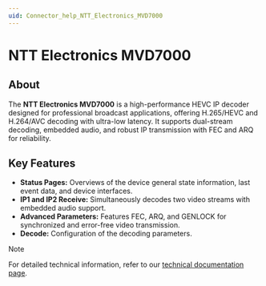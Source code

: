 ```yaml
---
uid: Connector_help_NTT_Electronics_MVD7000
---
```


# NTT Electronics MVD7000

## About

The **NTT Electronics MVD7000** is a high-performance HEVC IP decoder designed for professional broadcast applications, offering H.265/HEVC and H.264/AVC decoding with ultra-low latency.
It supports dual-stream decoding, embedded audio, and robust IP transmission with FEC and ARQ for reliability.

## Key Features

- **Status Pages:** Overviews of the device general state information, last event data, and device interfaces.
- **IP1 and IP2 Receive:** Simultaneously decodes two video streams with embedded audio support.
- **Advanced Parameters:** Features FEC, ARQ, and GENLOCK for synchronized and error-free video transmission.
- **Decode:** Configuration of the decoding parameters.

> [!NOTE]
> For detailed technical information, refer to our [technical documentation page](xref:Connector_help_NTT_Electronics_MVD7000_Technical).